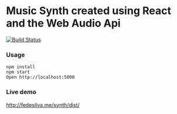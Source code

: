 # Music Synth created using React and the Web Audio Api

[![Build Status](https://travis-ci.org/fedesilvaponte/wapi-music-synth.svg?branch=master)](https://travis-ci.org/fedesilvaponte/wapi-music-synth)

### Usage

```
npm install
npm start
Open http://localhost:5000
```

### Live demo

http://fedesilva.me/synth/dist/
